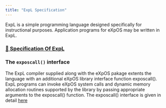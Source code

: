 ```yaml
---
title: "ExpL Specification"
---
```


ExpL is a simple programming language designed specifically for instructional purposes. Application programs for eXpOS may be written in ExpL.


### [:link: Specification Of ExpL](https://silcnitc.github.io/expl.html)

### The `exposcall()` interface 
The ExpL compiler supplied along with the eXpOS pakage  extents the language with an additional eXpOS library
interface function exposcall().  ExpL programs can invoke eXpOS system calls and dynamic memory
allocation routines supported by the library by passing appropriate arguments to the exposcall() function.
The exposcall() interface is given in detail [here](../os-spec/dynamicmemoryroutines.md)
